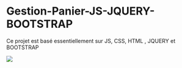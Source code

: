 # Gestion-Panier-JS-JQUERY-BOOTSTRAP
Ce projet est basé essentiellement sur JS, CSS, HTML , JQUERY et BOOTSTRAP




<img src="https://github-readme-stats.vercel.app/api?username=zluvsand&show_icons=true" />
